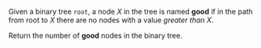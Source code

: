 Given a binary tree <code>root</code>, a node <em>X</em> in the tree is named **good** if in the path from root to <em>X</em> there are no nodes with a value <em>greater than X</em>.

Return the number of **good** nodes in the binary tree.